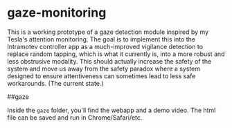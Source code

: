 # gaze-monitoring

This is a working prototype of a gaze detection module inspired by my Tesla's attention monitoring. The goal is to implement this into the Intramotev controller app as a much-improved vigilance detection to replace random tapping, which is what it currently is, into a more robust and less obstrusive modality. This should actually increase the safety of the system and move us away from the safety paradox where a system designed to ensure attentiveness can sometimes lead to less safe workarounds. (The current state.)

##gaze

Inside the `gaze` folder, you'll find the webapp and a demo video. The html file can be saved and run in Chrome/Safari/etc. 

